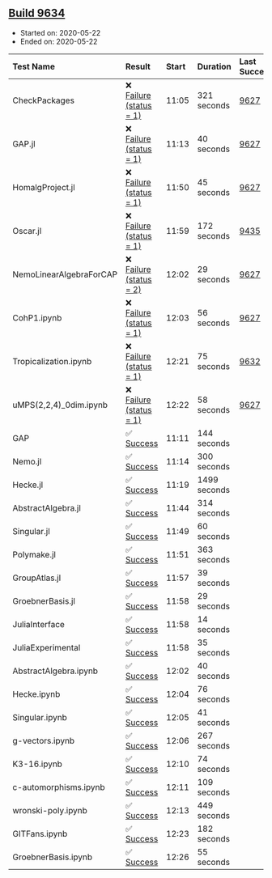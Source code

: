 ## [Build 9634](https://oscarci.mathematik.uni-kl.de/job/oscar/9634/)

* Started on: 2020-05-22
* Ended on: 2020-05-22

| Test Name    | Result | Start | Duration | Last Success | First Failure |
|:-------------|:-------|:------|:---------|:-------------|:--------------|
| CheckPackages | ❌ [Failure (status = 1)](https://oscarci.mathematik.uni-kl.de/job/oscar/9634/artifact/logs/build-9634/CheckPackages.log) | 11:05 | 321 seconds | [9627](https://oscarci.mathematik.uni-kl.de/job/oscar/9627/) | [9628](https://oscarci.mathematik.uni-kl.de/job/oscar/9628/) |
| GAP.jl | ❌ [Failure (status = 1)](https://oscarci.mathematik.uni-kl.de/job/oscar/9634/artifact/logs/build-9634/GAP.jl.log) | 11:13 | 40 seconds | [9627](https://oscarci.mathematik.uni-kl.de/job/oscar/9627/) | [9628](https://oscarci.mathematik.uni-kl.de/job/oscar/9628/) |
| HomalgProject.jl | ❌ [Failure (status = 1)](https://oscarci.mathematik.uni-kl.de/job/oscar/9634/artifact/logs/build-9634/HomalgProject.jl.log) | 11:50 | 45 seconds | [9627](https://oscarci.mathematik.uni-kl.de/job/oscar/9627/) | [9628](https://oscarci.mathematik.uni-kl.de/job/oscar/9628/) |
| Oscar.jl | ❌ [Failure (status = 1)](https://oscarci.mathematik.uni-kl.de/job/oscar/9634/artifact/logs/build-9634/Oscar.jl.log) | 11:59 | 172 seconds | [9435](https://oscarci.mathematik.uni-kl.de/job/oscar/9435/) | [9436](https://oscarci.mathematik.uni-kl.de/job/oscar/9436/) |
| NemoLinearAlgebraForCAP | ❌ [Failure (status = 2)](https://oscarci.mathematik.uni-kl.de/job/oscar/9634/artifact/logs/build-9634/NemoLinearAlgebraForCAP.log) | 12:02 | 29 seconds | [9627](https://oscarci.mathematik.uni-kl.de/job/oscar/9627/) | [9628](https://oscarci.mathematik.uni-kl.de/job/oscar/9628/) |
| CohP1.ipynb | ❌ [Failure (status = 1)](https://oscarci.mathematik.uni-kl.de/job/oscar/9634/artifact/logs/build-9634/CohP1.ipynb.log) | 12:03 | 56 seconds | [9627](https://oscarci.mathematik.uni-kl.de/job/oscar/9627/) | [9628](https://oscarci.mathematik.uni-kl.de/job/oscar/9628/) |
| Tropicalization.ipynb | ❌ [Failure (status = 1)](https://oscarci.mathematik.uni-kl.de/job/oscar/9634/artifact/logs/build-9634/Tropicalization.ipynb.log) | 12:21 | 75 seconds | [9632](https://oscarci.mathematik.uni-kl.de/job/oscar/9632/) | [9633](https://oscarci.mathematik.uni-kl.de/job/oscar/9633/) |
| uMPS(2,2,4)_0dim.ipynb | ❌ [Failure (status = 1)](https://oscarci.mathematik.uni-kl.de/job/oscar/9634/artifact/logs/build-9634/uMPS-2-2-4-_0dim.ipynb.log) | 12:22 | 58 seconds | [9627](https://oscarci.mathematik.uni-kl.de/job/oscar/9627/) | [9628](https://oscarci.mathematik.uni-kl.de/job/oscar/9628/) |
| GAP | ✅ [Success](https://oscarci.mathematik.uni-kl.de/job/oscar/9634/artifact/logs/build-9634/GAP.log) | 11:11 | 144 seconds |  |  |
| Nemo.jl | ✅ [Success](https://oscarci.mathematik.uni-kl.de/job/oscar/9634/artifact/logs/build-9634/Nemo.jl.log) | 11:14 | 300 seconds |  |  |
| Hecke.jl | ✅ [Success](https://oscarci.mathematik.uni-kl.de/job/oscar/9634/artifact/logs/build-9634/Hecke.jl.log) | 11:19 | 1499 seconds |  |  |
| AbstractAlgebra.jl | ✅ [Success](https://oscarci.mathematik.uni-kl.de/job/oscar/9634/artifact/logs/build-9634/AbstractAlgebra.jl.log) | 11:44 | 314 seconds |  |  |
| Singular.jl | ✅ [Success](https://oscarci.mathematik.uni-kl.de/job/oscar/9634/artifact/logs/build-9634/Singular.jl.log) | 11:49 | 60 seconds |  |  |
| Polymake.jl | ✅ [Success](https://oscarci.mathematik.uni-kl.de/job/oscar/9634/artifact/logs/build-9634/Polymake.jl.log) | 11:51 | 363 seconds |  |  |
| GroupAtlas.jl | ✅ [Success](https://oscarci.mathematik.uni-kl.de/job/oscar/9634/artifact/logs/build-9634/GroupAtlas.jl.log) | 11:57 | 39 seconds |  |  |
| GroebnerBasis.jl | ✅ [Success](https://oscarci.mathematik.uni-kl.de/job/oscar/9634/artifact/logs/build-9634/GroebnerBasis.jl.log) | 11:58 | 29 seconds |  |  |
| JuliaInterface | ✅ [Success](https://oscarci.mathematik.uni-kl.de/job/oscar/9634/artifact/logs/build-9634/JuliaInterface.log) | 11:58 | 14 seconds |  |  |
| JuliaExperimental | ✅ [Success](https://oscarci.mathematik.uni-kl.de/job/oscar/9634/artifact/logs/build-9634/JuliaExperimental.log) | 11:58 | 35 seconds |  |  |
| AbstractAlgebra.ipynb | ✅ [Success](https://oscarci.mathematik.uni-kl.de/job/oscar/9634/artifact/logs/build-9634/AbstractAlgebra.ipynb.log) | 12:02 | 40 seconds |  |  |
| Hecke.ipynb | ✅ [Success](https://oscarci.mathematik.uni-kl.de/job/oscar/9634/artifact/logs/build-9634/Hecke.ipynb.log) | 12:04 | 76 seconds |  |  |
| Singular.ipynb | ✅ [Success](https://oscarci.mathematik.uni-kl.de/job/oscar/9634/artifact/logs/build-9634/Singular.ipynb.log) | 12:05 | 41 seconds |  |  |
| g-vectors.ipynb | ✅ [Success](https://oscarci.mathematik.uni-kl.de/job/oscar/9634/artifact/logs/build-9634/g-vectors.ipynb.log) | 12:06 | 267 seconds |  |  |
| K3-16.ipynb | ✅ [Success](https://oscarci.mathematik.uni-kl.de/job/oscar/9634/artifact/logs/build-9634/K3-16.ipynb.log) | 12:10 | 74 seconds |  |  |
| c-automorphisms.ipynb | ✅ [Success](https://oscarci.mathematik.uni-kl.de/job/oscar/9634/artifact/logs/build-9634/c-automorphisms.ipynb.log) | 12:11 | 109 seconds |  |  |
| wronski-poly.ipynb | ✅ [Success](https://oscarci.mathematik.uni-kl.de/job/oscar/9634/artifact/logs/build-9634/wronski-poly.ipynb.log) | 12:13 | 449 seconds |  |  |
| GITFans.ipynb | ✅ [Success](https://oscarci.mathematik.uni-kl.de/job/oscar/9634/artifact/logs/build-9634/GITFans.ipynb.log) | 12:23 | 182 seconds |  |  |
| GroebnerBasis.ipynb | ✅ [Success](https://oscarci.mathematik.uni-kl.de/job/oscar/9634/artifact/logs/build-9634/GroebnerBasis.ipynb.log) | 12:26 | 55 seconds |  |  |
